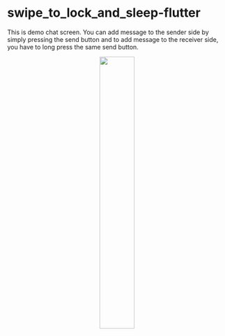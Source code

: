 # swipe_to_lock_and_sleep-flutter

This is demo chat screen. You can add message to the sender side by simply pressing the send button and to add message to the receiver side, you have to long press the same send button.

<p align="center">
  <img 
    width=40%
    height=40%
    src="https://user-images.githubusercontent.com/101565812/170458111-d1c0d944-54c7-44c4-952d-cd45cea900f5.gif" >
</p>

